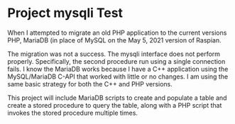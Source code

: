 # Project mysqli Test

When I attempted to migrate an old PHP application to the current
versions PHP, MariaDB (in place of MySQL on the May 5, 2021
version of Raspian.

The migration was not a success.  The mysqli interface does not
perform properly.  Specifically, the second procedure run using a
single connection fails.  I know the MariaDB works because I have a
C++ application using the MySQL/MariaDB C-API that worked with
little or no changes.  I am using the same basic strategy for
both the C++ and PHP versions.

This project will include MariaDB scripts to create and populate
a table and create a stored procedure to query the table, along
with a PHP script that invokes the stored procedure multiple times.

